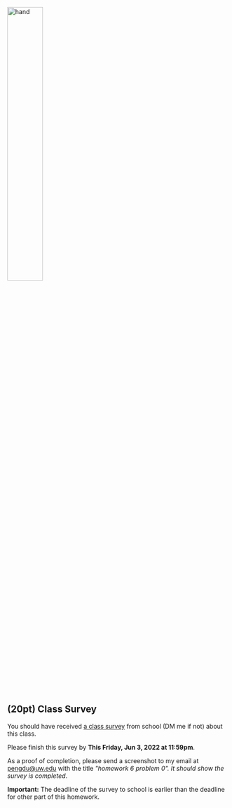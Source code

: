 <img src="https://user-images.githubusercontent.com/252020/252020/171099669-880976af-1c7e-4933-a9cd-d58774470263.png"
     alt="hand"
     width="40%" />
     
## (20pt) Class Survey

You should have received [a class survey](https://uwb.iasystem.org/survey/27303) from school (DM me if not) about this class. 

Please finish this survey by **This Friday, Jun  3, 2022 at 11:59pm**.

As a proof of completion, please send a screenshot to my email at pengdu@uw.edu with the title *"homework 6 problem 0". It should show the survey is completed*. 

**Important:** The deadline of the survey to school is earlier than the deadline for other part of this homework. 
